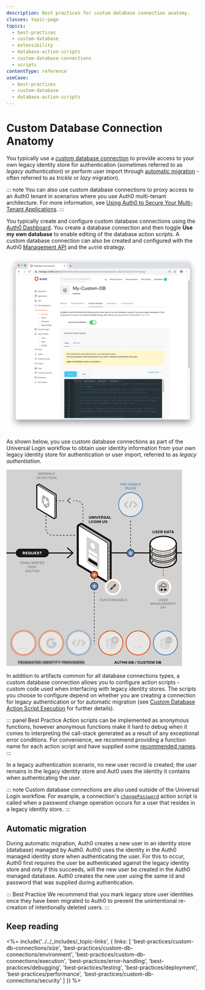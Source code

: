 ```yaml
---
description: Best practices for custom database connection anatomy.
classes: topic-page
topics:
  - best-practices
  - custom-database
  - extensibility
  - database-action-scripts
  - custom-database-connections
  - scripts
contentType: reference
useCase:
  - best-practices
  - custom-database
  - database-action-scripts
---
```

# Custom Database Connection Anatomy

You typically use a [custom database connection](/connections/database/custom-db) to provide access to your own legacy identity store for authentication (sometimes referred to as *legacy authentication*) or perform user import through [automatic migration](//users/guides/configure-automatic-migration) - often referred to as *trickle* or *lazy* migration).

::: note
You can also use custom database connections to proxy access to an Auth0 tenant in scenarios where you use Auth0 multi-tenant architecture. For more information, see [Using Auth0 to Secure Your Multi-Tenant Applications](/design/using-auth0-with-multi-tenant-apps). 
:::

You typically create and configure custom database connections using the [Auth0 Dashboard](/connections/database/custom-db/create-db-connection#step-1-create-and-configure-a-custom-database-connection). You create a database connection and then toggle **Use my own database** to enable editing of the database action scripts. A custom database connection can also be created and configured with the Auth0 [Management API](/api/management/v2#!/Connections/post_connections) and the `auth0` strategy. 

![Enable Use Own Database Option](/media/articles/dashboard/connections/database/connections-db-settings-custom-1.png)

As shown below, you use custom database connections as part of the Universal Login workflow to obtain user identity information from your own legacy identity store for authentication or user import, referred to as *legacy authentiation*.

![Custom Database Connections Flow](/media/articles/connections/database/custom-database-connections.png)

In addition to artifacts common for all database connections types, a custom database connection allows you to configure action scripts - custom code used when interfacing with legacy identity stores. The scripts you choose to configure depend on whether you are creating a connection for legacy authentication or for automatic migration (see [Custom Database Action Script Execution](/best-practices/custom-db-connections/execution) for further details). 

::: panel Best Practice
Action scripts can be implemented as anonymous functions, however anonymous functions make it hard to debug when it comes to interpreting the call-stack generated as a result of any exceptional error conditions. For convenience, we recommend providing a function name for each action script and have supplied some [recommended names](/best-practices/custom-db-connections/exeution#recommended-script-names).
:::

In a legacy authentication scenario, no new user record is created; the user remains in the legacy identity store and Aut0 uses the identity it contains when authenticating the user.

::: note
Custom database connections are also used outside of the Universal Login workflow. For example, a connection's [`changePassword`](#change-password) action script is called when a password change operation occurs for a user that resides in a legacy identity store.
:::

## Automatic migration

During automatic migration, Auth0 creates a new user in an identity store (database) managed by Auth0. Auth0 uses the identity in the Auth0 managed identity store when authenticating the user. For this to occur, Auth0 first requires the user be authenticated against the legacy identity store and only if this succeeds, will the new user be created in the Auth0 managed database. Auth0 creates the new user using the same id and password that was supplied during authentication. 

::: Best Practice
We recommend that you mark legacy store user identities once they have been migrated to Auth0 to prevent the unintentional re-creation of intentionally deleted users.
:::

## Keep reading

<%= include('../../_includes/_topic-links', { links: [
  'best-practices/custom-db-connections/size',
  'best-practices/custom-db-connections/environment',
  'best-practices/custom-db-connections/execution',
  'best-practices/error-handling',
  'best-practices/debugging',
  'best-practices/testing',
  'best-practices/deployment',
  'best-practices/performance',
  'best-practices/custom-db-connections/security'
] }) %>
